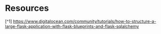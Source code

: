 # Resources

[^1] https://www.digitalocean.com/community/tutorials/how-to-structure-a-large-flask-application-with-flask-blueprints-and-flask-sqlalchemy
